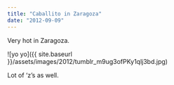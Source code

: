 ```yaml
---
title: "Caballito in Zaragoza"
date: "2012-09-09"
---
```


Very hot in Zaragoza.

![yo yo]({{ site.baseurl }}/assets/images/2012/tumblr_m9ug3ofPKy1qlj3bd.jpg)

Lot of ‘z’s as well.
